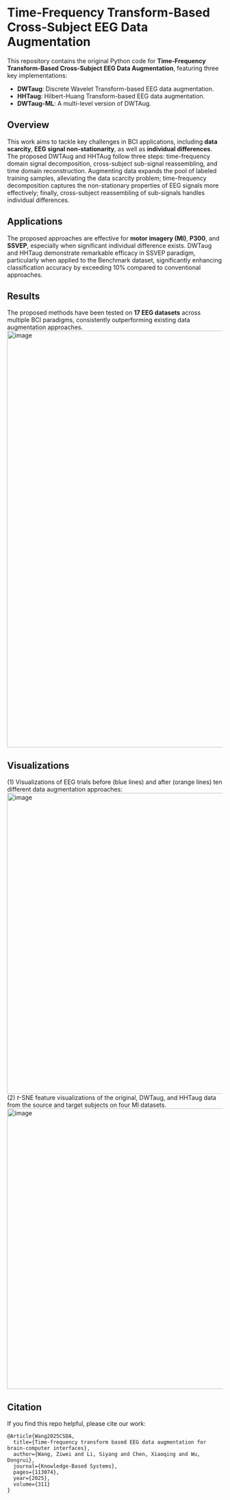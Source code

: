 # Time-Frequency Transform-Based Cross-Subject EEG Data Augmentation  

This repository contains the original Python code for **Time-Frequency Transform-Based Cross-Subject EEG Data Augmentation**, featuring three key implementations:  
- **DWTaug**: Discrete Wavelet Transform-based EEG data augmentation.  
- **HHTaug**: Hilbert-Huang Transform-based EEG data augmentation.  
- **DWTaug-ML**: A multi-level version of DWTAug.  

## Overview  
This work aims to tackle key challenges in BCI applications, including **data scarcity**, **EEG signal non-stationarity**, as well as **individual differences**. The proposed DWTAug and HHTAug follow three steps: time-frequency domain signal decomposition, cross-subject sub-signal reassembling, and time domain reconstruction. Augmenting data expands the pool of labeled training samples, alleviating the data scarcity problem; time-frequency decomposition captures the non-stationary properties of EEG signals more effectively; finally, cross-subject reassembling of sub-signals handles individual differences.

## Applications  
The proposed approaches are effective for **motor imagery (MI)**, **P300**, and **SSVEP**, especially when significant individual difference exists. DWTaug and HHTaug demonstrate remarkable efficacy in SSVEP paradigm, particularly when applied to the Benchmark dataset, significantly enhancing classification accuracy by exceeding 10% compared to conventional approaches.

## Results  
The proposed methods have been tested on **17 EEG datasets** across multiple BCI paradigms, consistently outperforming existing data augmentation approaches.
<img width="970" alt="image" src="https://github.com/user-attachments/assets/cfdb26e9-fb84-405f-a3dc-e8214109b308" />

## Visualizations 
(1) Visualizations of EEG trials before (blue lines) and after (orange lines) ten different data augmentation approaches:
<img width="701" alt="image" src="https://github.com/user-attachments/assets/a55d7dbf-3c07-4bab-b309-bb69cfdcda2f" />
(2)  $t$-SNE feature visualizations of the original, DWTaug, and HHTaug data from the source and target subjects on four MI datasets.
<img width="653" alt="image" src="https://github.com/user-attachments/assets/33fc7789-aedc-4194-b6c6-87b69c00c88e" />

## Citation
If you find this repo helpful, please cite our work:
```
@Article{Wang2025CSDA,
  title={Time-frequency transform based EEG data augmentation for brain-computer interfaces},
  author={Wang, Ziwei and Li, Siyang and Chen, Xiaoqing and Wu, Dongrui},
  journal={Knowledge-Based Systems},
  pages={113074},
  year={2025},
  volume={311}
}
```
